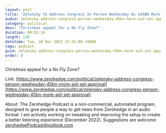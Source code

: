 ```yaml
---
layout: post
title: "Zelensky To Address Congress In Person Wednesday As $45BN More In Aid Set For Approval"
audio: zelensky-address-congress-person-wednesday-45bn-more-aid-set-approval-0
category: political
desc: "Christmas appeal for a No Fly Zone?"
duration: 00:02:16
length: 136
datetime: Tue, 20 Dec 2022 23:25:00 +0000
tags: podcast
guid: zelensky-address-congress-person-wednesday-45bn-more-aid-set-approval-0
order: 0
---
```

Christmas appeal for a No Fly Zone?

Link: [https://www.zerohedge.com/political/zelensky-address-congress-person-wednesday-45bn-more-aid-set-approval](https://www.zerohedge.com/political/zelensky-address-congress-person-wednesday-45bn-more-aid-set-approval)

About: The Zerohedge Podcast is a non-commercial, automated program, designed to give people a way to get news from Zerohedge in an audio format.  I am actively working on tweaking and improving the setup to create a better listening experience (December 2022).  Suggestions are welcome: [zerohedgePodcast@outlook.com](mailto:zerohedgePodcast@outlook.com)